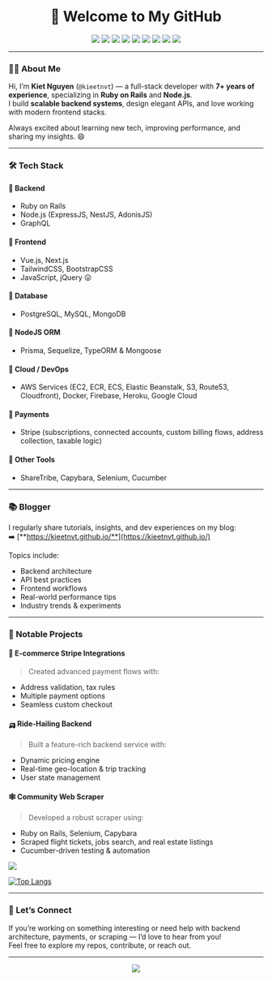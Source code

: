 <h1 align="center">👋 Welcome to My GitHub</h1>

<p align="center">
  <img src="https://img.shields.io/badge/Ruby%20on%20Rails-%23CC0000.svg?style=for-the-badge&logo=ruby-on-rails&logoColor=white" />
  <img src="https://img.shields.io/badge/Node.js-%23339933.svg?style=for-the-badge&logo=node.js&logoColor=white" />
  <img src="https://img.shields.io/badge/Vue.js-%2335495e.svg?style=for-the-badge&logo=vue.js&logoColor=%234FC08D" />
  <img src="https://img.shields.io/badge/Stripe-%237A4DE2.svg?style=for-the-badge&logo=stripe&logoColor=white" />
  <img src="https://img.shields.io/badge/GraphQl-E10098?style=for-the-badge&logo=graphql&logoColor=white" />
  <img src="https://img.shields.io/badge/Next.js-%23000000.svg?style=for-the-badge&logo=next.js&logoColor=white" />
  <img src="https://img.shields.io/badge/postgresql-4169e1?style=for-the-badge&logo=postgresql&logoColor=white" />
  <img src="https://img.shields.io/badge/-MongoDB-13aa52?style=for-the-badge&logo=mongodb&logoColor=white" />
  <img src="https://img.shields.io/badge/firebase-ffca28?style=for-the-badge&logo=firebase&logoColor=black" />
</p>

---

### 👨‍💻 About Me

Hi, I’m **Kiet Nguyen** (`@kieetnvt`) — a full-stack developer with **7+ years of experience**, specializing in **Ruby on Rails** and **Node.js**.  
I build **scalable backend systems**, design elegant APIs, and love working with modern frontend stacks.

Always excited about learning new tech, improving performance, and sharing my insights. 😄

---

### 🛠 Tech Stack

#### 🔹 Backend
- Ruby on Rails
- Node.js (ExpressJS, NestJS, AdonisJS)
- GraphQL

#### 🔹 Frontend
- Vue.js, Next.js  
- TailwindCSS, BootstrapCSS
- JavaScript, jQuery 😛

#### 🔹 Database
- PostgreSQL, MySQL, MongoDB

#### 🔹 NodeJS ORM

- Prisma, Sequelize, TypeORM & Mongoose 

#### 🔹 Cloud / DevOps
- AWS Services (EC2, ECR, ECS, Elastic Beanstalk, S3, Route53, Cloudfront), Docker, Firebase, Heroku, Google Cloud

#### 🔹 Payments
- Stripe (subscriptions, connected accounts, custom billing flows, address collection, taxable logic)

#### 🔹 Other Tools
- ShareTribe, Capybara, Selenium, Cucumber

---

### 📚 Blogger

I regularly share tutorials, insights, and dev experiences on my blog:  
➡️ [**https://kieetnvt.github.io/**](https://kieetnvt.github.io/)

Topics include:
- Backend architecture
- API best practices
- Frontend workflows
- Real-world performance tips
- Industry trends & experiments

---

### 🚀 Notable Projects

#### 🛒 **E-commerce Stripe Integrations**
> Created advanced payment flows with:
- Address validation, tax rules
- Multiple payment options
- Seamless custom checkout

#### 🛺 **Ride-Hailing Backend**
> Built a feature-rich backend service with:
- Dynamic pricing engine
- Real-time geo-location & trip tracking
- User state management

#### 🕸 **Community Web Scraper**
> Developed a robust scraper using:
- Ruby on Rails, Selenium, Capybara
- Scraped flight tickets, jobs search, and real estate listings
- Cucumber-driven testing & automation

<picture>
  <source
    srcset="https://github-readme-stats.vercel.app/api?username=kieetnvt&show_icons=true&theme=dark&show=reviews,discussions_started,discussions_answered,prs_merged,prs_merged_percentage"
    media="(prefers-color-scheme: dark)"
  />
  <source
    srcset="https://github-readme-stats.vercel.app/api?username=kieetnvt&show_icons=true&show=reviews,discussions_started,discussions_answered,prs_merged,prs_merged_percentage"
    media="(prefers-color-scheme: light), (prefers-color-scheme: no-preference)"
  />
  <img src="https://github-readme-stats.vercel.app/api?username=kieetnvt&show_icons=true&show=reviews,discussions_started,discussions_answered,prs_merged,prs_merged_percentage" />
</picture>


[![Top Langs](https://github-readme-stats.vercel.app/api/top-langs/?username=kieetnvt&layout=pie)](https://github.com/anuraghazra/github-readme-stats)


---

### 🤝 Let’s Connect

If you’re working on something interesting or need help with backend architecture, payments, or scraping — I’d love to hear from you!  
Feel free to explore my repos, contribute, or reach out.

---

<p align="center">
  <img src="https://komarev.com/ghpvc/?username=kieetnvt&label=Profile%20Views&color=blue&style=flat-square" />
</p>
